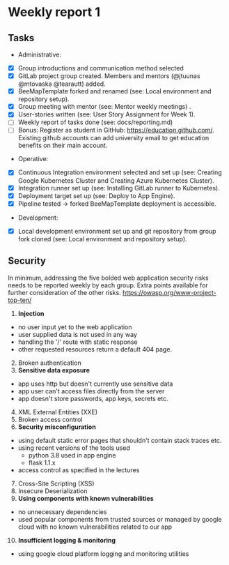 # Weekly report 1

## Tasks

- Administrative:
- [x] Group introductions and communication method selected
- [x] GitLab project group created. Members and mentors (@jtuunas @mtovaska @tearautt) added.
- [x] BeeMapTemplate forked and renamed (see: Local environment and repository setup).
- [x] Group meeting with mentor (see: Mentor weekly meetings) .
- [x] User-stories written (see: User Story Assignment for Week 1).
- [ ] Weekly report of tasks done (see: docs/reporting.md)
- [ ] Bonus: Register as student in GitHub: https://education.github.com/. Existing github accounts can add university email to get education benefits on their main account.
- Operative:
- [x] Continuous Integration environment selected and set up (see: Creating Google Kubernetes Cluster and Creating Azure Kubernetes Cluster).
- [x] Integration runner set up (see: Installing GitLab runner to Kubernetes).
- [x] Deployment target set up (see: Deploy to App Engine).
- [x] Pipeline tested → forked BeeMapTemplate deployment is accessible.
- Development:
- [x] Local development environment set up and git repository from group fork cloned (see: Local environment and repository setup).


## Security

In minimum, addressing the five bolded web application security risks needs to be reported
weekly by each group. Extra points available for further consideration of the other risks.
https://owasp.org/www-project-top-ten/

1. **Injection**
- no user input yet to the web application
- user supplied data is not used in any way 
- handling the '/' route with static response 
- other requested resources return a default 404 page.


2. Broken authentication
3. **Sensitive data exposure**
- app uses http but doesn't currently use sensitive data
- app user can't access files directly from the server
- app doesn't store passwords, app keys, secrets etc.

4. XML External Entities (XXE)
5. Broken access control
6. **Security misconfiguration**
- using default static error pages that shouldn't contain stack traces etc.
- using recent versions of the tools used
  - python 3.8 used in app engine
  - flask 1.1.x
- access control as specified in the lectures


7. Cross-Site Scripting (XSS)
8. Insecure Deserialization
9. **Using components with known vulnerabilities**
- no unnecessary dependencies
- used popular components from trusted sources or managed by google cloud with no known vulnerabilities related to our app

10. **Insufficient logging & monitoring**
- using google cloud platform logging and monitoring utilities


